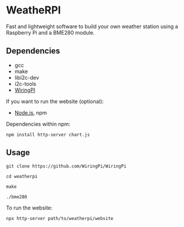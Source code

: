 # WeatheRPI
Fast and lightweight software to build your own weather station using a Raspberry Pi and a BME280 module.

## Dependencies
* gcc
* make
* libi2c-dev
* i2c-tools
* [WiringPI](https://github.com/WiringPi/WiringPi)

If you want to run the website (optional):
* [Node.js](https://nodejs.org/en/download), npm

Dependencies within npm:
```
npm install http-server chart.js
```

## Usage
```
git clone https://github.com/WiringPi/WiringPi

cd weatherpi

make

./bme280
```

To run the website:
```
npx http-server path/to/weatherpi/website
```
